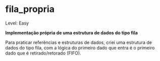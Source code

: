 # fila_propria

Level: Easy

**Implementação própria de uma estrutura de dados do tipo fila**

Para praticar referências e estruturas de dados, criei uma estrutura de dados do tipo fila, com a lógica do primeiro dado que entra é o primeiro dado que é retirado/retorado (FIFO).
